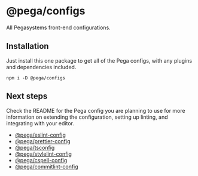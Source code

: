 # @pega/configs

All Pegasystems front-end configurations.

## Installation

Just install this one package to get all of the Pega configs, with any plugins and dependencies included.

```shell
npm i -D @pega/configs
```

## Next steps

Check the README for the Pega config you are planning to use for more information on extending the configuration, setting up linting, and integrating with your editor.

- [@pega/eslint-config](https://www.npmjs.com/package/@pega/eslint-config)
- [@pega/prettier-config](https://www.npmjs.com/package/@pega/prettier-config)
- [@pega/tsconfig](https://www.npmjs.com/package/@pega/tsconfig)
- [@pega/stylelint-config](https://www.npmjs.com/package/@pega/stylelint-config)
- [@pega/cspell-config](https://www.npmjs.com/package/@pega/cspell-config)
- [@pega/commitlint-config](https://www.npmjs.com/package/@pega/commitlint-config)
